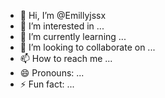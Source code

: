 - 👋 Hi, I’m @Emillyjssx
- 👀 I’m interested in ...
- 🌱 I’m currently learning ...
- 💞️ I’m looking to collaborate on ...
- 📫 How to reach me ...
- 😄 Pronouns: ...
- ⚡ Fun fact: ...

<!---
Emillyjssx/Emillyjssx is a ✨ special ✨ repository because its `README.md` (this file) appears on your GitHub profile.
You can click the Preview link to take a look at your changes.
--->
